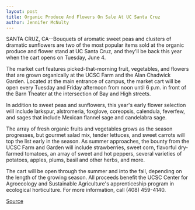 ```yaml
---
layout: post
title: Organic Produce And Flowers On Sale At UC Santa Cruz
author: Jennifer McNulty
---
```


SANTA CRUZ, CA--Bouquets of aromatic sweet peas and clusters of  dramatic sunflowers are two of the most popular items sold at the  organic produce and flower stand at UC Santa Cruz, and they'll be  back this year when the cart opens on Tuesday, June 4.

The market cart features picked-that-morning fruit,  vegetables, and flowers that are grown organically at the UCSC Farm  and the Alan Chadwick Garden. Located at the main entrance of  campus, the market cart will be open every Tuesday and Friday  afternoon from noon until 6 p.m. in front of the Barn Theater at the  intersection of Bay and High streets.

In addition to sweet peas and sunflowers, this year's early  flower selection will include larkspur, alstromeria, foxglove,  coreopsis, calendula, feverfew, and sages that include Mexican  flannel sage and candelabra sage.

The array of fresh organic fruits and vegetables grows as the  season progresses, but gourmet salad mix, tender lettuces, and  sweet carrots will top the list early in the season. As summer  approaches, the bounty from the UCSC Farm and Garden will include  strawberries, sweet corn, flavorful dry-farmed tomatoes, an array  of sweet and hot peppers, several varieties of potatoes, apples,  plums, basil and other herbs, and more.

The cart will be open through the summer and into the fall,  depending on the length of the growing season. All proceeds benefit  the UCSC Center for Agroecology and Sustainable Agriculture's  apprenticeship program in ecological horticulture. For more  information, call (408) 459-4140.

[Source](http://www1.ucsc.edu/news_events/press_releases/archive/95-96/05-96/052996-Organic_produce_and.html "Permalink to 052996-Organic_produce_and")
